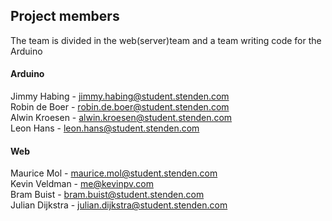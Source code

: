 ## Project members
The team is divided in the web(server)team and a team writing code for the Arduino
#### Arduino
Jimmy Habing - jimmy.habing@student.stenden.com<br>
Robin de Boer - robin.de.boer@student.stenden.com<br>
Alwin Kroesen - alwin.kroesen@student.stenden.com<br>
Leon Hans - leon.hans@student.stenden.com

#### Web
Maurice Mol - maurice.mol@student.stenden.com<br>
Kevin Veldman - me@kevinpv.com<br>
Bram Buist - bram.buist@student.stenden.com<br>
Julian Dijkstra - julian.dijkstra@student.stenden.com
